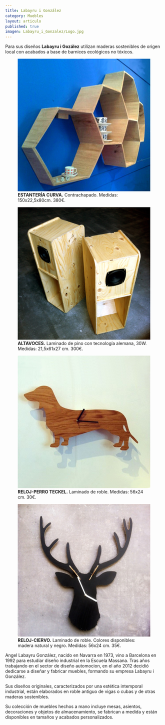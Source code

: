```yaml
---
title: Labayru i González
category: Muebles
layout: articulo
published: true
imagen: Labayru_i_Gonzalez/Logo.jpg
---
```

Para sus diseños **Labayru i Gozález** utilizan maderas sostenibles de origen local con acabados a base de barnices ecológicos no tóxicos.

<div class="figure-group">
<figure>
	<a href="/images/Labayru_i_Gonzalez/Prestatgeria.jpg"><img src="/images/Labayru_i_Gonzalez/Prestatgeria.jpg" alt="Estantería hecha a mano Labayru"></a>
	<figcaption><b>ESTANTERÍA CURVA.</b>
	Contrachapado. Medidas: 150x22,5x80cm. 380€.</figcaption>
</figure>
 
<figure>
	<a href="/images/Labayru_i_Gonzalez/altavoces.jpg"><img src="/images/Labayru_i_Gonzalez/altavoces.jpg" alt="Altavoces hechos a mano Labayru"></a>
	<figcaption><b>ALTAVOCES.</b>
	Laminado de pino con tecnología alemana, 30W. Medidas: 21,5x61x27 cm. 300€.
    </figcaption>
</figure>
</div>

<div class="figure-group">
<figure>
	<a href="/images/Labayru_i_Gonzalez/perrete.jpg"><img src="/images/Labayru_i_Gonzalez/perrete.jpg" alt="Reloj-Perro hecho a mano Labayru"></a>
	<figcaption><b>RELOJ-PERRO TECKEL.</b> 
	Laminado de roble. Medidas: 56x24 cm. 30€.
	</figcaption>
</figure>

<figure>
	<a href="/images/Labayru_i_Gonzalez/Ciervo.jpg"><img src="/images/Labayru_i_Gonzalez/Ciervo.jpg" alt="Reloj-Ciervo hecho a mano Labayru"></a>
	<figcaption><b>RELOJ-CIERVO.</b> 
	Laminado de roble. Colores disponibles: madera natural y negro. Medidas: 56x24 cm. 35€.
	</figcaption>
</figure>
</div>

Angel Labayru González, nacido en Navarra en 1973, vino a Barcelona en 1992 para estudiar diseño industrial en la Escuela Massana. Tras años trabajando en el sector de diseño automocion, en el año 2012 decidió dedicarse a diseñar y fabricar muebles, formando su empresa Labayru i González.

Sus diseños originales, caracterizados por una estética intemporal industrial, están elaborados en roble antiguo de vigas o cubas y de otras maderas sostenibles.

Su colección de muebles hechos a mano incluye mesas, asientos, decoraciones y objetos de almacenamiento, se fabrican a medida y están disponibles en tamaños y acabados personalizados.
